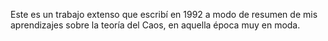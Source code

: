 Este es un trabajo extenso que escribí en 1992 a modo de resumen de mis aprendizajes sobre la teoría del Caos, en aquella época muy en moda.


